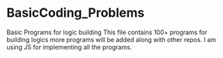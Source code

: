 # BasicCoding_Problems
Basic Programs for logic building
This file contains 100+ programs for building logics more programs will be added along with other repos.
I am using JS for implementing all the programs.
